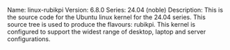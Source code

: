 Name:    linux-rubikpi
Version: 6.8.0
Series:  24.04 (noble)
Description:
    This is the source code for the Ubuntu linux kernel for the 24.04 series. This
    source tree is used to produce the flavours: rubikpi.
    This kernel is configured to support the widest range of desktop, laptop and
    server configurations.
